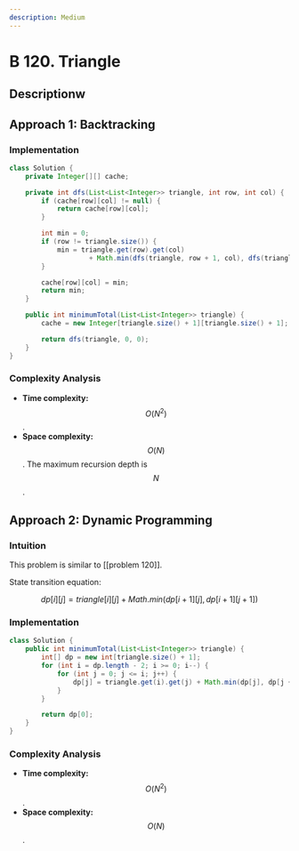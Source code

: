 ```yaml
---
description: Medium
---
```


# B 120. Triangle

## Descriptionw

## Approach 1: Backtracking

### Implementation

```java
class Solution {
    private Integer[][] cache;

    private int dfs(List<List<Integer>> triangle, int row, int col) {
        if (cache[row][col] != null) {
            return cache[row][col];
        }

        int min = 0;
        if (row != triangle.size()) {
            min = triangle.get(row).get(col)
                    + Math.min(dfs(triangle, row + 1, col), dfs(triangle, row + 1, col + 1));
        }

        cache[row][col] = min;
        return min;
    }

    public int minimumTotal(List<List<Integer>> triangle) {
        cache = new Integer[triangle.size() + 1][triangle.size() + 1];

        return dfs(triangle, 0, 0);
    }
}
```

### Complexity Analysis

* **Time complexity:** $$O(N^2)$$.
* **Space complexity:** $$O(N)$$. The maximum recursion depth is $$N$$.

## Approach 2: Dynamic Programming

### Intuition

This problem is similar to [[problem 120]].

State transition equation:

$$dp[i][j] = triangle[i][j] + Math.min(dp[i + 1][j], dp[i + 1][j + 1])$$

### Implementation

```java
class Solution {
    public int minimumTotal(List<List<Integer>> triangle) {
        int[] dp = new int[triangle.size() + 1];
        for (int i = dp.length - 2; i >= 0; i--) {
            for (int j = 0; j <= i; j++) {
                dp[j] = triangle.get(i).get(j) + Math.min(dp[j], dp[j + 1]);
            }
        }

        return dp[0];
    }
}
```

### Complexity Analysis

* **Time complexity:** $$O(N^2)$$.
* **Space complexity:** $$O(N)$$.
